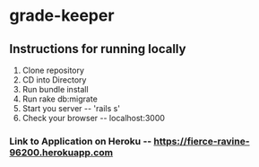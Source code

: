 # grade-keeper

## Instructions for running locally

1. Clone repository
2. CD into Directory
3. Run bundle install
4. Run rake db:migrate
5. Start you server -- 'rails s'
6. Check your browser -- localhost:3000

### Link to Application on Heroku -- https://fierce-ravine-96200.herokuapp.com
